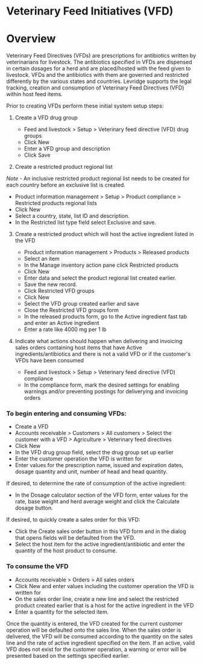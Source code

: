 ﻿# Veterinary Feed Initiatives (VFD)

# Overview
Veterinary Feed Directives (VFDs) are prescriptions for antibiotics written by veterinarians for livestock.  The antibiotics specified in VFDs are dispensed in certain dosages for a herd and are placed/hosted with the feed given to livestock.  VFDs and the antibiotics with them are governed and restricted differently by the various states and countries. Levridge supports the legal tracking, creation and consumption of Veterinary Feed Directives (VFD) within host feed items.  

Prior to creating VFDs perform these initial system setup steps:

1. Create a VFD drug group

    - Feed and livestock > Setup > Veterinary feed directive (VFD) drug groups
    - Click New 
    - Enter a VFD group and description
    - Click Save

2. Create a restricted product regional list

*Note* - An inclusive restricted product regional list needs to be created for each country before an exclusive list is created.

   - Product information management > Setup > Product compliance > Restricted products regional lists
   - Click New
   - Select a country, state, list ID and description.
   - In the Restricted list type field select Exclusive and save.
  

3. Create a restricted product which will host the active ingredient listed in the VFD


   - Product information management > Products > Released products
   - Select an item
   - In the Manage inventory action pane click Restricted products
   - Click New
   - Enter data and select the product regional list created earlier.
   - Save the new record.
   - Click Restricted VFD groups
   - Click New
   - Select the VFD group created earlier and save
   - Close the Restricted VFD groups form
   - In the released products form, go to the Active ingredient fast tab and enter an Active ingredient
   - Enter a rate like 4000 mg per 1 lb


4. Indicate what actions should happen when delivering and invoicing sales orders containing host items that have Active ingredients/antibiotics and there is not a valid VFD or if the customer's VFDs have been consumed

   - Feed and livestock > Setup > Veterinary feed directive (VFD) compliance
   - In the compliance form, mark the desired settings for enabling warnings and/or preventing postings for deliverying and invoicing orders

### To begin entering and consuming VFDs:

   - Create a VFD
   - Accounts receivable > Customers > All customers > Select the customer with a VFD > Agriculture > Veterinary feed directives
   - Click New
   - In the VFD drug group field, select the drug group set up earlier
   - Enter the customer operation the VFD is written for
   - Enter values for the prescription name, issued and expiration dates, dosage quantity and unit, number of head and head quantity.  

If desired, to determine the rate of consumption of the active ingredient:

   - In the Dosage calculator section of the VFD form, enter values for the rate, base weight and herd average weight and click the Calculate dosage button.

If desired, to quickly create a sales order for this VFD:

   - Click the Create sales order button in this VFD form and in the dialog that opens fields will be defaulted from the VFD.
   - Select the host item for the active ingredient/antibiotic and enter the quantity of the host product to consume.

### To consume the VFD

   - Accounts receivable > Orders > All sales orders
   - Click New and enter values including the customer operation the VFD is written for
   - On the sales order line, create a new line and select the restricted product created earlier that is a host for the active ingredient in the VFD
   - Enter a quantity for the selected item.  

Once the quantity is entered, the VFD created for the current customer operation will be defaulted onto the sales line.  When the sales order is delivered, the VFD will be consumed according to the quantity on the sales line and the rate of active ingredient specified on the item.  If an active, valid VFD does not exist for the customer operation, a warning or error will be presented based on the settings specified earlier.
